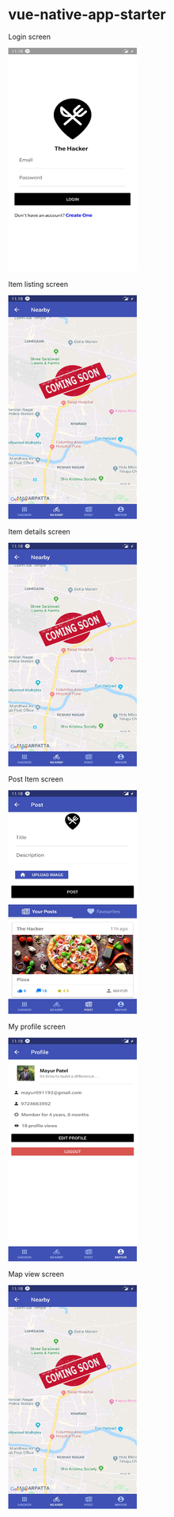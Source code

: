 # vue-native-app-starter

Login screen

<img src="assets/Screenshot_20200206-111801.jpg" width="260px" height="450px" alt="Kitten"
	title="Login screen"  />

Item listing screen

<img src="assets/Screenshot_20200206-111818.jpg" width="260px" height="450px" alt="Kitten"
	title="Screenshot_20200206-111808.jpg"  />
	
Item details screen

<img src="assets/Screenshot_20200206-111818.jpg" width="260px" height="450px" alt="Kitten"
	title="Item details screen"  />
	
Post Item screen

<img src="assets/Screenshot_20200206-111826.jpg" width="260px" height="450px" alt="Kitten"
	title="Post Item screen"  />
	
My profile screen

<img src="assets/Screenshot_20200206-111833.jpg" width="260px" height="450px" alt="Kitten"
	title="My profile screen"  />
	
Map view screen

<img src="assets/Screenshot_20200206-111818.jpg" width="260px" height="450px" alt="Kitten"
	title="Map view screen"  />
